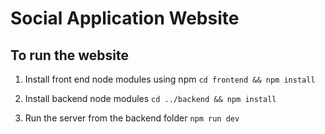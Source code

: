 # Social Application Website

## To run the website

1. Install front end node modules using npm
   `cd frontend && npm install`

2. Install backend node modules
   `cd ../backend && npm install`

3. Run the server from the backend folder
   `npm run dev`
